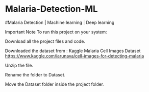 # Malaria-Detection-ML

#Malaria Detection | Machine learning | Deep learning

Important Note
To run this project on your system:

Download all the project files and code.

Downloaded the dataset from : Kaggle Malaria Cell Images Dataset https://www.kaggle.com/iarunava/cell-images-for-detecting-malaria

Unzip the file.

Rename the folder to Dataset.

Move the Dataset folder inside the project folder.
